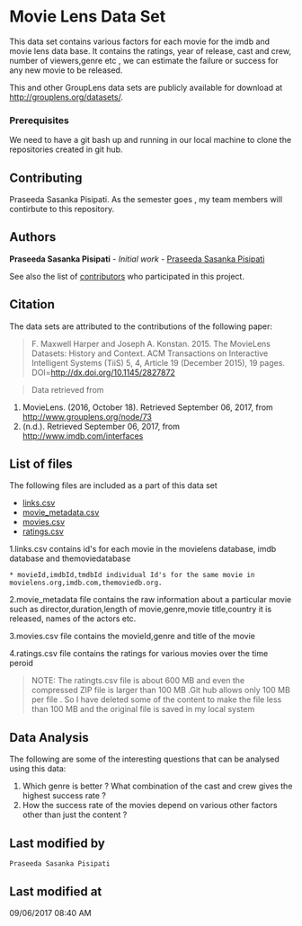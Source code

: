 # Movie Lens Data Set

This data set contains various factors for each movie for the imdb and movie lens data base. It contains the ratings, year of release, cast and crew, number of viewers,genre etc , we can estimate the failure or success for any new movie to be released.

This and other GroupLens data sets are publicly available for download at <http://grouplens.org/datasets/>.


### Prerequisites

We need to have a git bash up and running in our local machine to clone the repositories created in git hub.


## Contributing

Praseeda Sasanka Pisipati. As the semester goes , my team members will contirbute to this repository.

## Authors

**Praseeda Sasanka Pisipati** - *Initial work* - [Praseeda Sasanka Pisipati](https://github.com/PraseedaSasankaPisipati)

See also the list of [contributors](https://github.com/PraseedaSasankaPisipati/Assignment-1-D2Decisions/graphs/contributors) who participated in this project.

## Citation

The data sets are attributed to the contributions of the following paper:

> F. Maxwell Harper and Joseph A. Konstan. 2015. The MovieLens Datasets: History and Context. ACM Transactions on Interactive Intelligent Systems (TiiS) 5, 4, Article 19 (December 2015), 19 pages. DOI=<http://dx.doi.org/10.1145/2827872>

>Data retrieved from

1. MovieLens. (2016, October 18). Retrieved September 06, 2017, from http://www.grouplens.org/node/73
2. (n.d.). Retrieved September 06, 2017, from http://www.imdb.com/interfaces

## List of files 

The following files are included as a part of this data set
 * [links.csv](links.csv) 
 * [movie_metadata.csv](movie_metadata.csv)
 * [movies.csv](movies.csv)
 * [ratings.csv](ratings.csv)
 

1.links.csv contains id's for each movie in the movielens database, imdb database and themoviedatabase

    * movieId,imdbId,tmdbId individual Id's for the same movie in movielens.org,imdb.com,themoviedb.org.

2.movie_metadata file contains the raw information about a particular movie such as director,duration,length of movie,genre,movie title,country it is released, names of the actors etc.

3.movies.csv file contains the movieId,genre and title of the movie

4.ratings.csv	 file contains the ratings for various movies over the time peroid

> NOTE: The ratingts.csv file is about 600 MB and even the compressed ZIP file is larger than 100 MB .Git hub allows only 100 MB per file . So I have deleted some of the content to make the file less than 100 MB and the original file is saved in my local system  

## Data Analysis

The following are some of the interesting questions that can be analysed using this data:

1. Which genre is better ? What combination of the cast and crew gives the highest success rate ? 
2. How the success rate of the movies depend on various other factors other than just the content ?

## Last modified by
    Praseeda Sasanka Pisipati

## Last modified at
   09/06/2017 08:40 AM  

